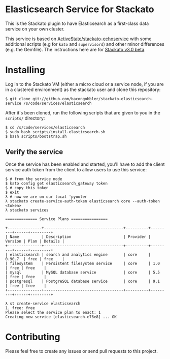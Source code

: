 Elasticsearch Service for Stackato
==================================

This is the Stackato plugin to have Elasticsearch as a
first-class data service on your own cluster.

This service is based on [ActiveState/stackato-echoservice](https://github.com/ActiveState/stackato-echoservice)
with some additional scripts (e.g for `kato` and `supervisord`)
and other minor differences (e.g. the Gemfile). The instructions
here are for [Stackato v3.0 beta](http://beta.stackato.com/).

# Installing

Log in to the Stackato VM (either a micro cloud or a service node, if you are
in a clustered environment) as the stackato user and clone this repository:

    $ git clone git://github.com/bacongobbler/stackato-elasticsearch-service /s/code/services/elasticsearch

After it's been cloned, run the following scripts that are given to you in the
`scripts/` directory:

    $ cd /s/code/services/elasticsearch
    $ sudo bash scripts/install-elasticsearch.sh
    $ bash scripts/bootstrap.sh

## Verify the service

Once the service has been enabled and started, you'll have to add the client
service auth token from the client to allow users to use this service:

    $ # from the service node
    $ kato config get elasticsearch_gateway token
    $ # copy this token
    $ exit
    λ # now we are on our local 'pyooter
    λ stackato create-service-auth-token elasticsearch core --auth-token <token>
    λ stackato services

    ============== Service Plans ================

    +---------------+-----------------------------------+----------+---------+------+---------+
    | Name          | Description                       | Provider | Version | Plan | Details |
    +---------------+-----------------------------------+----------+---------+------+---------+
    | elasticsearch | search and analytics engine       | core     | 0.90.7  | free | free    |
    | filesystem    | Persistent filesystem service     | core     | 1.0     | free | free    |
    | mysql         | MySQL database service            | core     | 5.5     | free | free    |
    | postgresql    | PostgreSQL database service       | core     | 9.1     | free | free    |
    +---------------+-----------------------------------+----------+---------+------+---------+

    λ st create-service elasticsearch
    1. free: free
    Please select the service plan to enact: 1
    Creating new service [elasticsearch-e76e8] ... OK

# Contributing

Please feel free to create any issues or send pull requests to this project.
